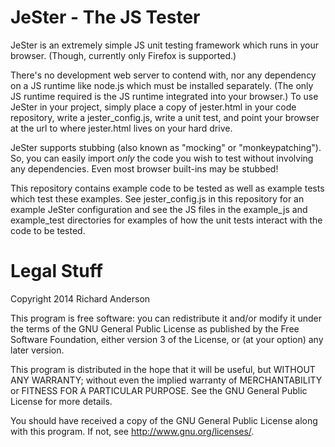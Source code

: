 JeSter - The JS Tester
======================
JeSter is an extremely simple JS unit testing framework which runs in your
browser. (Though, currently only Firefox is supported.)

There's no development web server to contend with, nor any dependency on a JS
runtime like node.js which must be installed separately. (The only JS runtime
required is the JS runtime integrated into your browser.) To use JeSter in your
project, simply place a copy of jester.html in your code repository, write a
jester_config.js, write a unit test, and point your browser at the url to where
jester.html lives on your hard drive.

JeSter supports stubbing (also known as "mocking" or "monkeypatching"). So, you
can easily import *only* the code you wish to test without involving any
dependencies. Even most browser built-ins may be stubbed!

This repository contains example code to be tested as well as example tests
which test these examples. See jester_config.js in this repository for an
example JeSter configuration and see the JS files in the example_js and
example_test directories for examples of how the unit tests interact with the
code to be tested.

Legal Stuff
===========
Copyright 2014 Richard Anderson

This program is free software: you can redistribute it and/or modify
it under the terms of the GNU General Public License as published by
the Free Software Foundation, either version 3 of the License, or
(at your option) any later version.

This program is distributed in the hope that it will be useful,
but WITHOUT ANY WARRANTY; without even the implied warranty of
MERCHANTABILITY or FITNESS FOR A PARTICULAR PURPOSE. See the
GNU General Public License for more details.

You should have received a copy of the GNU General Public License
along with this program. If not, see <http://www.gnu.org/licenses/>.

